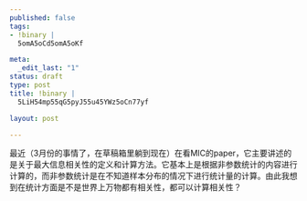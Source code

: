 ```yaml
--- 
published: false
tags: 
- !binary |
  5omA5oCd5omA5oKf

meta: 
  _edit_last: "1"
status: draft
type: post
title: !binary |
  5LiH54mp55qG5pyJ55u45YWz5oCn77yf

layout: post

---
```

最近（3月份的事情了，在草稿箱里躺到现在）在看MIC的paper，它主要讲述的是关于最大信息相关性的定义和计算方法。它基本上是根据非参数统计的内容进行计算的，而非参数统计是在不知道样本分布的情况下进行统计量的计算。由此我想到在统计方面是不是世界上万物都有相关性，都可以计算相关性？
